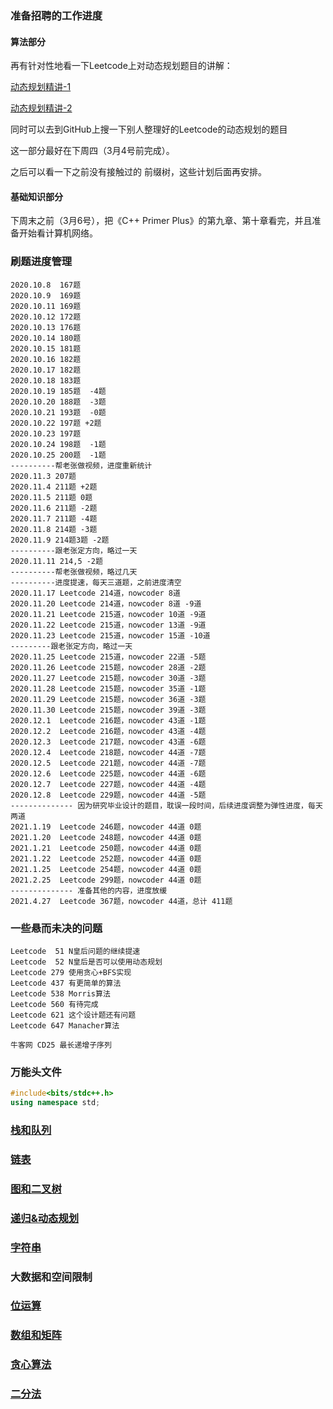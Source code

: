 ### 准备招聘的工作进度

#### 算法部分

再有针对性地看一下Leetcode上对动态规划题目的讲解：

[动态规划精讲-1](https://leetcode-cn.com/leetbook/detail/dynamic-programming-1-plus/)

[动态规划精讲-2](https://leetcode-cn.com/leetbook/detail/dynamic-programming-2-plus/)

同时可以去到GitHub上搜一下别人整理好的Leetcode的动态规划的题目

这一部分最好在下周四（3月4号前完成）。

之后可以看一下之前没有接触过的 前缀树，这些计划后面再安排。

#### 基础知识部分

下周末之前（3月6号），把《C++ Primer Plus》的第九章、第十章看完，并且准备开始看计算机网络。



### 刷题进度管理

```
2020.10.8  167题
2020.10.9  169题
2020.10.11 169题
2020.10.12 172题
2020.10.13 176题
2020.10.14 180题
2020.10.15 181题
2020.10.16 182题
2020.10.17 182题
2020.10.18 183题
2020.10.19 185题  -4题
2020.10.20 188题  -3题
2020.10.21 193题  -0题
2020.10.22 197题 +2题
2020.10.23 197题
2020.10.24 198题  -1题
2020.10.25 200题  -1题
----------帮老张做视频，进度重新统计
2020.11.3 207题
2020.11.4 211题 +2题
2020.11.5 211题 0题
2020.11.6 211题 -2题
2020.11.7 211题 -4题
2020.11.8 214题 -3题
2020.11.9 214题3题 -2题
----------跟老张定方向，略过一天
2020.11.11 214,5 -2题
----------帮老张做视频，略过几天
----------进度提速，每天三道题，之前进度清空
2020.11.17 Leetcode 214道，nowcoder 8道
2020.11.20 Leetcode 214道，nowcoder 8道 -9道
2020.11.21 Leetcode 215道，nowcoder 10道 -9道
2020.11.22 Leetcode 215道，nowcoder 13道 -9道
2020.11.23 Leetcode 215道，nowcoder 15道 -10道
---------跟老张定方向，略过一天
2020.11.25 Leetcode 215道，nowcoder 22道 -5题
2020.11.26 Leetcode 215题，nowcoder 28道 -2题
2020.11.27 Leetcode 215题，nowcoder 30道 -3题
2020.11.28 Leetcode 215题，nowcoder 35道 -1题
2020.11.29 Leetcode 215题，nowcoder 36道 -3题
2020.11.30 Leetcode 215题，nowcoder 39道 -3题
2020.12.1  Leetcode 216题，nowcoder 43道 -1题
2020.12.2  Leetcode 216题，nowcoder 43道 -4题
2020.12.3  Leetcode 217题，nowcoder 43道 -6题
2020.12.4  Leetcode 218题，nowcoder 44道 -7题
2020.12.5  Leetcode 221题，nowcoder 44道 -7题
2020.12.6  Leetcode 225题，nowcoder 44道 -6题
2020.12.7  Leetcode 227题，nowcoder 44道 -4题
2020.12.8  Leetcode 229题，nowcoder 44道 -5题
-------------- 因为研究毕业设计的题目，耽误一段时间，后续进度调整为弹性进度，每天两道
2021.1.19  Leetcode 246题，nowcoder 44道 0题
2021.1.20  Leetcode 248题，nowcoder 44道 0题
2021.1.21  Leetcode 250题，nowcoder 44道 0题 
2021.1.22  Leetcode 252题，nowcoder 44道 0题
2021.1.25  Leetcode 254题，nowcoder 44道 0题
2021.2.25  Leetcode 299题，nowcoder 44道 0题
-------------- 准备其他的内容，进度放缓
2021.4.27  Leetcode 367题，nowcoder 44道，总计 411题
```



### 一些悬而未决的问题

```
Leetcode  51 N皇后问题的继续提速
Leetcode  52 N皇后是否可以使用动态规划
Leetcode 279 使用贪心+BFS实现
Leetcode 437 有更简单的算法
Leetcode 538 Morris算法
Leetcode 560 有待完成
Leetcode 621 这个设计题还有问题
Leetcode 647 Manacher算法

牛客网 CD25 最长递增子序列
```



### 万能头文件

```cpp
#include<bits/stdc++.h>
using namespace std;
```



### [栈和队列](栈和队列.md)

### [链表](链表.md)

### [图和二叉树](图和二叉树.md)

### [递归&动态规划](递归和动态规划.md)

### [字符串](字符串.md)

### 大数据和空间限制

### [位运算](位运算.md)

### [数组和矩阵](数组和矩阵.md)

### [贪心算法](贪心.md)

### [二分法](二分法.md)

